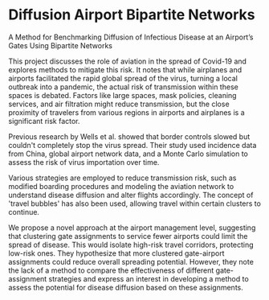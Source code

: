 # Diffusion Airport Bipartite Networks
A Method for Benchmarking Diffusion of Infectious Disease at an Airport’s Gates Using Bipartite Networks

This project discusses the role of aviation in the spread of Covid-19 and explores methods to mitigate this risk. It notes that while airplanes and airports facilitated the rapid global spread of the virus, turning a local outbreak into a pandemic, the actual risk of transmission within these spaces is debated. Factors like large spaces, mask policies, cleaning services, and air filtration might reduce transmission, but the close proximity of travelers from various regions in airports and airplanes is a significant risk factor.

Previous research by Wells et al. showed that border controls slowed but couldn't completely stop the virus spread. Their study used incidence data from China, global airport network data, and a Monte Carlo simulation to assess the risk of virus importation over time.

Various strategies are employed to reduce transmission risk, such as modified boarding procedures and modeling the aviation network to understand disease diffusion and alter flights accordingly. The concept of 'travel bubbles' has also been used, allowing travel within certain clusters to continue.

We propose a novel approach at the airport management level, suggesting that clustering gate assignments to service fewer airports could limit the spread of disease. This would isolate high-risk travel corridors, protecting low-risk ones. They hypothesize that more clustered gate-airport assignments could reduce overall spreading potential. However, they note the lack of a method to compare the effectiveness of different gate-assignment strategies and express an interest in developing a method to assess the potential for disease diffusion based on these assignments.
